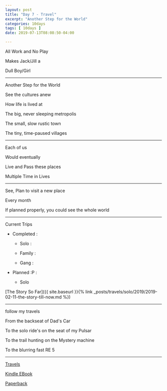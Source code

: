 ```yaml
---
layout: post
title: "Day 7 - Travel"
excerpt: "Another Step for the World"
categories: 10days
tags: [ 10days ]
date: 2019-07-13T08:08:50-04:00

---
```


All Work and No Play

Makes Jack/Jill a

Dull Boy/Girl

------------

Another Step for the World

See the cultures anew

How life is lived at

The big, never sleeping metropolis

The small, slow rustic town

The tiny, time-paused villages


------

Each of us

Would eventually

Live and Pass these places

Multiple Time in Lives

----

See, Plan to visit a new place

Every month

If planned properly, you could see the whole world

----

Current Trips

* Completed :

  * Solo :

  * Family :

  * Gang :

* Planned :P :

  * Solo

[The Story So Far]({{ site.baseurl }}{% link _posts/travels/solo/2019/2019-02-11-the-story-till-now.md %})

---


follow my travels

From the backseat of Dad's Car

To the solo ride's on the seat of my Pulsar

To the trail hunting on the Mystery machine

To the blurring fast RE 5

----------

[Travels](https://gaganyatri.com/tags/#travels)

[Kindle EBook](https://amzn.to/2FJYONr)

[Paperback](https://www.amazon.com/gp/product/107941293X/ref=dbs_a_def_rwt_hsch_vapi_tpbk_p1_i1)
